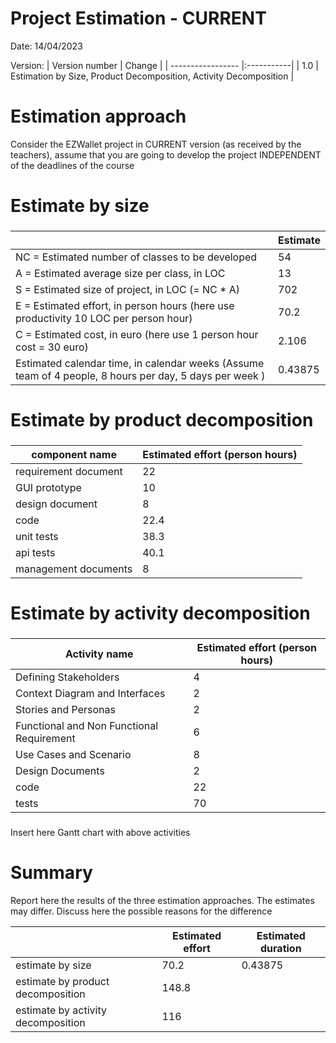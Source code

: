 # Project Estimation - CURRENT
Date: 14/04/2023

Version:
| Version number | Change |
| ----------------- |:-----------|
| 1.0 | Estimation by Size, Product Decomposition, Activity Decomposition |

# Estimation approach
Consider the EZWallet  project in CURRENT version (as received by the teachers), assume that you are going to develop the project INDEPENDENT of the deadlines of the course
# Estimate by size
### 
|             | Estimate                        |             
| ----------- | ------------------------------- |  
| NC =  Estimated number of classes to be developed   |             54                |             
|  A = Estimated average size per class, in LOC       |             13               | 
| S = Estimated size of project, in LOC (= NC * A) | 702 |
| E = Estimated effort, in person hours (here use productivity 10 LOC per person hour)  |           70.2                           |   
| C = Estimated cost, in euro (here use 1 person hour cost = 30 euro) | 2.106 | 
| Estimated calendar time, in calendar weeks (Assume team of 4 people, 8 hours per day, 5 days per week ) |         0.43875           |               

# Estimate by product decomposition
### 
|         component name    | Estimated effort (person hours)   |             
| ----------- | ------------------------------- | 
|requirement document    | 22 |
| GUI prototype | 10 |
|design document | 8 |
|code | 22.4 |
| unit tests | 38.3 |
| api tests | 40.1 |
| management documents  | 8 |



# Estimate by activity decomposition
### 
|         Activity name    | Estimated effort (person hours)   |             
| ----------- | ------------------------------- | 
| Defining Stakeholders | 4 |
| Context Diagram and Interfaces | 2 |
| Stories and Personas | 2 |
| Functional and Non Functional Requirement | 6 |
| Use Cases and Scenario | 8 |
| Design Documents | 2 |
| code | 22 |
| tests | 70 |
###
Insert here Gantt chart with above activities

# Summary

Report here the results of the three estimation approaches. The  estimates may differ. Discuss here the possible reasons for the difference

|             | Estimated effort                        |   Estimated duration |          
| ----------- | ------------------------------- | ---------------|
| estimate by size | 70.2 | 0.43875 |
| estimate by product decomposition | 148.8 | |
| estimate by activity decomposition | 116 | |




